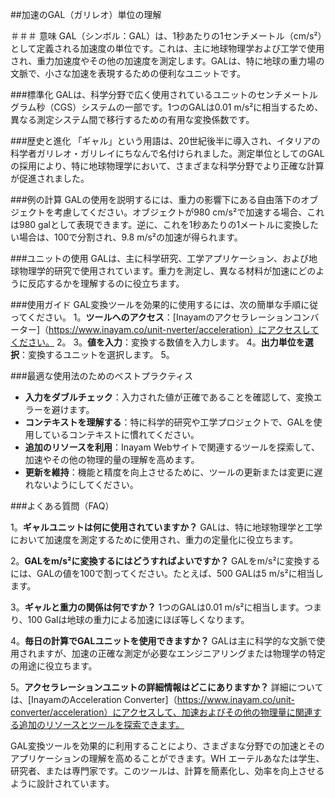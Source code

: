 ##加速のGAL（ガリレオ）単位の理解

＃＃＃ 意味
GAL（シンボル：GAL）は、1秒あたりの1センチメートル（cm/s²）として定義される加速度の単位です。これは、主に地球物理学および工学で使用され、重力加速度やその他の加速度を測定します。GALは、特に地球の重力場の文脈で、小さな加速を表現するための便利なユニットです。

###標準化
GALは、科学分野で広く使用されているユニットのセンチメートルグラム秒（CGS）システムの一部です。1つのGALは0.01 m/s²に相当するため、異なる測定システム間で移行するための有用な変換係数です。

###歴史と進化
「ギャル」という用語は、20世紀後半に導入され、イタリアの科学者ガリレオ・ガリレイにちなんで名付けられました。測定単位としてのGALの採用により、特に地球物理学において、さまざまな科学分野でより正確な計算が促進されました。

###例の計算
GALの使用を説明するには、重力の影響下にある自由落下のオブジェクトを考慮してください。オブジェクトが980 cm/s²で加速する場合、これは980 galとして表現できます。逆に、これを1秒あたりの1メートルに変換したい場合は、100で分割され、9.8 m/s²の加速が得られます。

###ユニットの使用
GALは、主に科学研究、工学アプリケーション、および地球物理学的研究で使用されています。重力を測定し、異なる材料が加速にどのように反応するかを理解するのに役立ちます。

###使用ガイド
GAL変換ツールを効果的に使用するには、次の簡単な手順に従ってください。
1。**ツールへのアクセス**：[Inayamのアクセラレーションコンバーター]（https://www.inayam.co/unit-nverter/acceleration）にアクセスしてください。
2。
3。**値を入力**：変換する数値を入力します。
4。**出力単位を選択**：変換するユニットを選択します。
5。

###最適な使用法のためのベストプラクティス
- **入力をダブルチェック**：入力された値が正確であることを確認して、変換エラーを避けます。
- **コンテキストを理解する**：特に科学的研究や工学プロジェクトで、GALを使用しているコンテキストに慣れてください。
- **追加のリソースを利用**：Inayam Webサイトで関連するツールを探索して、加速やその他の物理的量の理解を高めます。
- **更新を維持**：機能と精度を向上させるために、ツールの更新または変更に遅れないようにしてください。

###よくある質問（FAQ）

1。**ギャルユニットは何に使用されていますか？**
GALは、特に地球物理学と工学において加速度を測定するために使用され、重力の定量化に役立ちます。

2。**GALをm/s²に変換するにはどうすればよいですか？**
GALをm/s²に変換するには、GALの値を100で割ってください。たとえば、500 GALは5 m/s²に相当します。

3。**ギャルと重力の関係は何ですか？**
1つのGALは0.01 m/s²に相当します。つまり、100 Galは地球の重力による加速にほぼ等しくなります。

4。**毎日の計算でGALユニットを使用できますか？**
GALは主に科学的な文脈で使用されますが、加速の正確な測定が必要なエンジニアリングまたは物理学の特定の用途に役立ちます。

5。**アクセラレーションユニットの詳細情報はどこにありますか？**
詳細については、[InayamのAcceleration Converter]（https://www.inayam.co/unit-converter/acceleration）にアクセスして、加速およびその他の物理量に関連する追加のリソースとツールを探索できます。

GAL変換ツールを効果的に利用することにより、さまざまな分野での加速とそのアプリケーションの理解を高めることができます。WH エーテルあなたは学生、研究者、または専門家です。このツールは、計算を簡素化し、効率を向上させるように設計されています。
